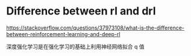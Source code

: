 # Difference between rl and drl

https://stackoverflow.com/questions/37973108/what-is-the-difference-between-reinforcement-learning-and-deep-rl

深度强化学习是在强化学习的基础上利用神经网络拟合 q 值

